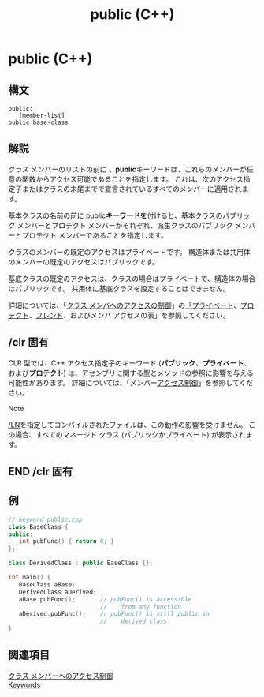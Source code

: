 ﻿---
title: public (C++)
ms.date: 11/04/2016
f1_keywords:
- public_cpp
helpviewer_keywords:
- public keyword [C++]
ms.assetid: f3e10a59-39f6-4bcd-827e-3e99f8f89497
ms.openlocfilehash: bf8293c6a6cf12154b02979de08035807991052c
ms.sourcegitcommit: c123cc76bb2b6c5cde6f4c425ece420ac733bf70
ms.translationtype: MT
ms.contentlocale: ja-JP
ms.lasthandoff: 04/14/2020
ms.locfileid: "81376052"
---
# <a name="public-c"></a>public (C++)

## <a name="syntax"></a>構文

```
public:
   [member-list]
public base-class
```

## <a name="remarks"></a>解説

クラス メンバーのリストの前に **、public**キーワードは、これらのメンバーが任意の関数からアクセス可能であることを指定します。 これは、次のアクセス指定子またはクラスの末尾までで宣言されているすべてのメンバーに適用されます。

基本クラスの名前の前に public**キーワードを**付けると、基本クラスのパブリック メンバーとプロテクト メンバーがそれぞれ、派生クラスのパブリック メンバーとプロテクト メンバーであることを指定します。

クラスのメンバーの既定のアクセスはプライベートです。 構造体または共用体のメンバーの既定のアクセスはパブリックです。

基底クラスの既定のアクセスは、クラスの場合はプライベートで、構造体の場合はパブリックです。 共用体に基底クラスを設定することはできません。

詳細については、「[クラス メンバへのアクセスの制御](member-access-control-cpp.md)」の[「プライベート](../cpp/private-cpp.md)、[プロテクト](../cpp/protected-cpp.md)、[フレンド](../cpp/friend-cpp.md)、およびメンバ アクセスの表」を参照してください。

## <a name="clr-specific"></a>/clr 固有

CLR 型では、C++ アクセス指定子のキーワード (**パブリック**、**プライベート**、および**プロテクト**) は、アセンブリに関する型とメソッドの参照に影響を与える可能性があります。 詳細については、「メンバー[アクセス制御](member-access-control-cpp.md)」を参照してください。

> [!NOTE]
> [/LN](../build/reference/ln-create-msil-module.md)を指定してコンパイルされたファイルは、この動作の影響を受けません。 この場合、すべてのマネージド クラス (パブリックかプライベート) が表示されます。

## <a name="end-clr-specific"></a>END /clr 固有

## <a name="example"></a>例

```cpp
// keyword_public.cpp
class BaseClass {
public:
   int pubFunc() { return 0; }
};

class DerivedClass : public BaseClass {};

int main() {
   BaseClass aBase;
   DerivedClass aDerived;
   aBase.pubFunc();       // pubFunc() is accessible
                          //    from any function
   aDerived.pubFunc();    // pubFunc() is still public in
                          //    derived class
}
```

## <a name="see-also"></a>関連項目

[クラス メンバーへのアクセス制御](member-access-control-cpp.md)<br/>
[Keywords](../cpp/keywords-cpp.md)
